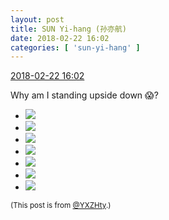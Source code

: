 ```yaml
---
layout: post
title: SUN Yi-hang (孙亦航)
date: 2018-02-22 16:02
categories: [ 'sun-yi-hang' ]
---
```


<div class="weibo-info">
  <a href="https://weibo.com/2565158051/G4iMDn3FN">2018-02-22 16:02</a>
</div>

Why am I standing upside down :scream:?

<!-- more -->

<ul class="weibo-pic-list-3">
  <li class="weibo-pic">
    <a href="//wx1.sinaimg.cn/mw690/98e534a3ly1fopa7le84pj22dc1s07wh.jpg"><img src="//wx1.sinaimg.cn/thumb150/98e534a3ly1fopa7le84pj22dc1s07wh.jpg"/></a>
  </li>
  <li class="weibo-pic">
    <a href="//wx1.sinaimg.cn/mw690/98e534a3ly1fopa7mwpbdj22dc1ry7wh.jpg"><img src="//wx1.sinaimg.cn/thumb150/98e534a3ly1fopa7mwpbdj22dc1ry7wh.jpg"/></a>
  </li>
  <li class="weibo-pic">
    <a href="//wx2.sinaimg.cn/mw690/98e534a3ly1fopa7ttwbvj22dc1s07wh.jpg"><img src="//wx2.sinaimg.cn/thumb150/98e534a3ly1fopa7ttwbvj22dc1s07wh.jpg"/></a>
  </li>
  <li class="weibo-pic">
    <a href="//wx2.sinaimg.cn/mw690/98e534a3ly1fopa83htj2j21s02dckgc.jpg"><img src="//wx2.sinaimg.cn/thumb150/98e534a3ly1fopa83htj2j21s02dckgc.jpg"/></a>
  </li>
  <li class="weibo-pic">
    <a href="//wx2.sinaimg.cn/mw690/98e534a3ly1fopa8c1ahzj22dc1s04qp.jpg"><img src="//wx2.sinaimg.cn/thumb150/98e534a3ly1fopa8c1ahzj22dc1s04qp.jpg"/></a>
  </li>
  <li class="weibo-pic">
    <a href="//wx2.sinaimg.cn/mw690/98e534a3ly1fopa8kdqvvj21s02dcb29.jpg"><img src="//wx2.sinaimg.cn/thumb150/98e534a3ly1fopa8kdqvvj21s02dcb29.jpg"/></a>
  </li>
  <li class="weibo-pic">
    <a href="//wx2.sinaimg.cn/mw690/98e534a3ly1fopa8oy4wyj21s02dc4qp.jpg"><img src="//wx2.sinaimg.cn/thumb150/98e534a3ly1fopa8oy4wyj21s02dc4qp.jpg"/></a>
  </li>
</ul>

<small>(This post is from [@YXZHty](http://weibo.com/2565158051).)</small>
